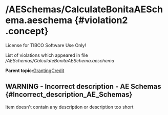 # /AESchemas/CalculateBonitaAESchema.aeschema {#violation2 .concept}

License for TIBCO Software Use Only!

List of violations which appeared in file */AESchemas/CalculateBonitaAESchema.aeschema*

**Parent topic:**[GrantingCredit](../../../qa/projects/GrantingCredit.md)

## WARNING - Incorrect description - AE Schemas {#Incorrect_description_AE_Schemas}

Item doesn't contain any description or description too short

